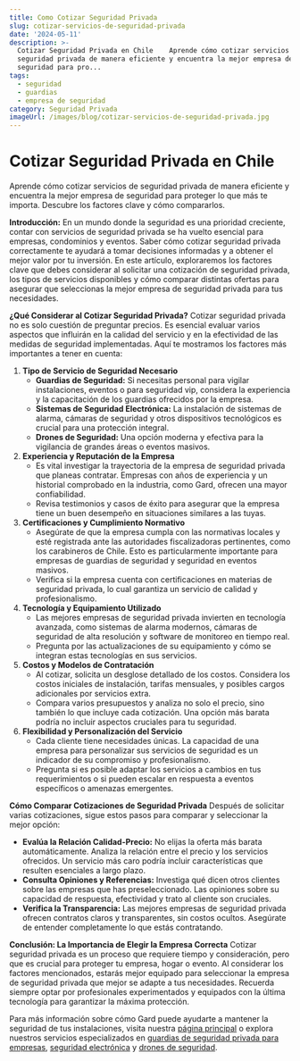 ```yaml
---
title: Como Cotizar Seguridad Privada
slug: cotizar-servicios-de-seguridad-privada
date: '2024-05-11'
description: >-
  Cotizar Seguridad Privada en Chile    Aprende cómo cotizar servicios de
  seguridad privada de manera eficiente y encuentra la mejor empresa de
  seguridad para pro...
tags:
  - seguridad
  - guardias
  - empresa de seguridad
category: Seguridad Privada
imageUrl: /images/blog/cotizar-servicios-de-seguridad-privada.jpg
---
```



<h1 class="wp-block-heading" id="h-cotizar-seguridad-privada-en-chile">Cotizar Seguridad Privada en Chile</h1>



<p>Aprende cómo cotizar servicios de seguridad privada de manera eficiente y encuentra la mejor empresa de seguridad para proteger lo que más te importa. Descubre los factores clave y cómo compararlos.</p>



<p><strong>Introducción:</strong> En un mundo donde la seguridad es una prioridad creciente, contar con servicios de seguridad privada se ha vuelto esencial para empresas, condominios y eventos. Saber cómo cotizar seguridad privada correctamente te ayudará a tomar decisiones informadas y a obtener el mejor valor por tu inversión. En este artículo, exploraremos los factores clave que debes considerar al solicitar una cotización de seguridad privada, los tipos de servicios disponibles y cómo comparar distintas ofertas para asegurar que seleccionas la mejor empresa de seguridad privada para tus necesidades.</p>



<p><strong>¿Qué Considerar al Cotizar Seguridad Privada?</strong> Cotizar seguridad privada no es solo cuestión de preguntar precios. Es esencial evaluar varios aspectos que influirán en la calidad del servicio y en la efectividad de las medidas de seguridad implementadas. Aquí te mostramos los factores más importantes a tener en cuenta:</p>



<ol class="wp-block-list">
<li><strong>Tipo de Servicio de Seguridad Necesario</strong>
<ul class="wp-block-list">
<li><strong>Guardias de Seguridad:</strong> Si necesitas personal para vigilar instalaciones, eventos o para seguridad vip, considera la experiencia y la capacitación de los guardias ofrecidos por la empresa.</li>



<li><strong>Sistemas de Seguridad Electrónica:</strong> La instalación de sistemas de alarma, cámaras de seguridad y otros dispositivos tecnológicos es crucial para una protección integral.</li>



<li><strong>Drones de Seguridad:</strong> Una opción moderna y efectiva para la vigilancia de grandes áreas o eventos masivos.</li>
</ul>
</li>



<li><strong>Experiencia y Reputación de la Empresa</strong>
<ul class="wp-block-list">
<li>Es vital investigar la trayectoria de la empresa de seguridad privada que planeas contratar. Empresas con años de experiencia y un historial comprobado en la industria, como Gard, ofrecen una mayor confiabilidad.</li>



<li>Revisa testimonios y casos de éxito para asegurar que la empresa tiene un buen desempeño en situaciones similares a las tuyas.</li>
</ul>
</li>



<li><strong>Certificaciones y Cumplimiento Normativo</strong>
<ul class="wp-block-list">
<li>Asegúrate de que la empresa cumpla con las normativas locales y esté registrada ante las autoridades fiscalizadoras pertinentes, como los carabineros de Chile. Esto es particularmente importante para empresas de guardias de seguridad y seguridad en eventos masivos.</li>



<li>Verifica si la empresa cuenta con certificaciones en materias de seguridad privada, lo cual garantiza un servicio de calidad y profesionalismo.</li>
</ul>
</li>



<li><strong>Tecnología y Equipamiento Utilizado</strong>
<ul class="wp-block-list">
<li>Las mejores empresas de seguridad privada invierten en tecnología avanzada, como sistemas de alarma modernos, cámaras de seguridad de alta resolución y software de monitoreo en tiempo real.</li>



<li>Pregunta por las actualizaciones de su equipamiento y cómo se integran estas tecnologías en sus servicios.</li>
</ul>
</li>



<li><strong>Costos y Modelos de Contratación</strong>
<ul class="wp-block-list">
<li>Al cotizar, solicita un desglose detallado de los costos. Considera los costos iniciales de instalación, tarifas mensuales, y posibles cargos adicionales por servicios extra.</li>



<li>Compara varios presupuestos y analiza no solo el precio, sino también lo que incluye cada cotización. Una opción más barata podría no incluir aspectos cruciales para tu seguridad.</li>
</ul>
</li>



<li><strong>Flexibilidad y Personalización del Servicio</strong>
<ul class="wp-block-list">
<li>Cada cliente tiene necesidades únicas. La capacidad de una empresa para personalizar sus servicios de seguridad es un indicador de su compromiso y profesionalismo.</li>



<li>Pregunta si es posible adaptar los servicios a cambios en tus requerimientos o si pueden escalar en respuesta a eventos específicos o amenazas emergentes.</li>
</ul>
</li>
</ol>



<p><strong>Cómo Comparar Cotizaciones de Seguridad Privada</strong> Después de solicitar varias cotizaciones, sigue estos pasos para comparar y seleccionar la mejor opción:</p>



<ul class="wp-block-list">
<li><strong>Evalúa la Relación Calidad-Precio:</strong> No elijas la oferta más barata automáticamente. Analiza la relación entre el precio y los servicios ofrecidos. Un servicio más caro podría incluir características que resulten esenciales a largo plazo.</li>



<li><strong>Consulta Opiniones y Referencias:</strong> Investiga qué dicen otros clientes sobre las empresas que has preseleccionado. Las opiniones sobre su capacidad de respuesta, efectividad y trato al cliente son cruciales.</li>



<li><strong>Verifica la Transparencia:</strong> Las mejores empresas de seguridad privada ofrecen contratos claros y transparentes, sin costos ocultos. Asegúrate de entender completamente lo que estás contratando.</li>
</ul>



<p><strong>Conclusión: La Importancia de Elegir la Empresa Correcta</strong> Cotizar seguridad privada es un proceso que requiere tiempo y consideración, pero que es crucial para proteger tu empresa, hogar o evento. Al considerar los factores mencionados, estarás mejor equipado para seleccionar la empresa de seguridad privada que mejor se adapte a tus necesidades. Recuerda siempre optar por profesionales experimentados y equipados con la última tecnología para garantizar la máxima protección.</p>



<p>Para más información sobre cómo Gard puede ayudarte a mantener la seguridad de tus instalaciones, visita nuestra <a href="https://gard.cl">página principal</a> o explora nuestros servicios especializados en <a href="https://gard.cl/guardias-de-seguridad-privada-para-empresas/">guardias de seguridad privada para empresas</a>, <a href="https://gard.cl/seguridad-electronica/">seguridad electrónica</a> y <a href="https://gard.cl/drones-de-seguridad-para-empresas-e-industrias/">drones de seguridad</a>.</p>
